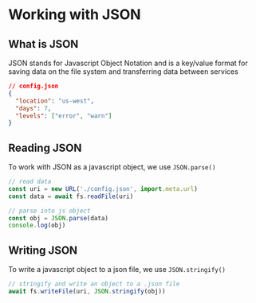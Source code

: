 # Working with JSON

<Vimeo id="903019272"></Vimeo>

## What is JSON

JSON stands for Javascript Object Notation and is a key/value format for saving
data on the file system and transferring data between services

```json
// config.json
{
  "location": "us-west",
  "days": 7,
  "levels": ["error", "warn"]
}
```

## Reading JSON

To work with JSON as a javascript object, we use `JSON.parse()`

```js
// read data
const uri = new URL('./config.json', import.meta.url)
const data = await fs.readFile(uri)

// parse into js object
const obj = JSON.parse(data)
console.log(obj)
```

## Writing JSON

To write a javascript object to a json file, we use `JSON.stringify()`

```js
// stringify and write an object to a .json file
await fs.writeFile(uri, JSON.stringify(obj))
```
